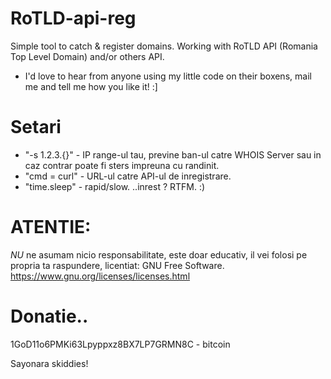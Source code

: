 # RoTLD-api-reg
Simple tool to catch &amp; register domains. Working with RoTLD API (Romania Top Level Domain) and/or others API.
- I'd love to hear from anyone using my little code on their boxens, mail me and tell me how you like it! :] 

# Setari
- "-s 1.2.3.{}" - IP range-ul tau, previne ban-ul catre WHOIS Server sau in caz contrar poate fi sters impreuna cu randinit.
- "cmd = curl" - URL-ul catre API-ul de inregistrare.
- "time.sleep" - rapid/slow.
..inrest ? RTFM. :)

# ATENTIE:
*NU* ne asumam nicio responsabilitate, este doar educativ, il vei folosi pe propria ta raspundere, licentiat: GNU Free Software. https://www.gnu.org/licenses/licenses.html

# Donatie..
1GoD11o6PMKi63Lpyppxz8BX7LP7GRMN8C - bitcoin


Sayonara skiddies!
